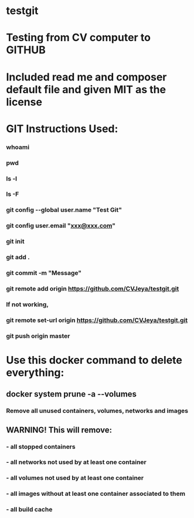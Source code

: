 # testgit
# Testing from CV computer to GITHUB
# Included read me and composer default file and given MIT as the license

# GIT Instructions Used:

### whoami
### pwd 
### ls -l 
### ls -F 
### git config --global user.name "Test Git"
### git config user.email "xxx@xxx.com"
### git init 
### git add .
### git commit -m "Message"
### git remote add origin https://github.com/CVJeya/testgit.git 
### If not working,
### git remote set-url origin https://github.com/CVJeya/testgit.git
### git push origin master

# Use this docker command to delete everything:
## docker system prune -a --volumes
### Remove all unused containers, volumes, networks and images
##  WARNING! This will remove:
###   - all stopped containers
###   - all networks not used by at least one container
###   - all volumes not used by at least one container
###   - all images without at least one container associated to them
###   - all build cache
